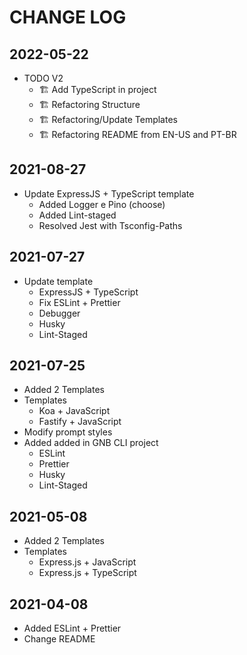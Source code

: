 # CHANGE LOG

## 2022-05-22

- TODO V2
  - 🏗 Add TypeScript in project
  - 🏗 Refactoring Structure
  - 🏗 Refactoring/Update Templates
  - 🏗 Refactoring README from EN-US and PT-BR

## 2021-08-27
- Update ExpressJS + TypeScript template
  - Added Logger e Pino (choose)
  - Added Lint-staged
  - Resolved Jest with Tsconfig-Paths

## 2021-07-27

- Update template
  - ExpressJS + TypeScript
  - Fix ESLint + Prettier
  - Debugger
  - Husky
  - Lint-Staged

## 2021-07-25

- Added 2 Templates
- Templates
  - Koa + JavaScript
  - Fastify + JavaScript
- Modify prompt styles
- Added added in GNB CLI project
  - ESLint
  - Prettier
  - Husky
  - Lint-Staged

## 2021-05-08

- Added 2 Templates
- Templates
  - Express.js + JavaScript
  - Express.js + TypeScript

## 2021-04-08

- Added ESLint + Prettier
- Change README
